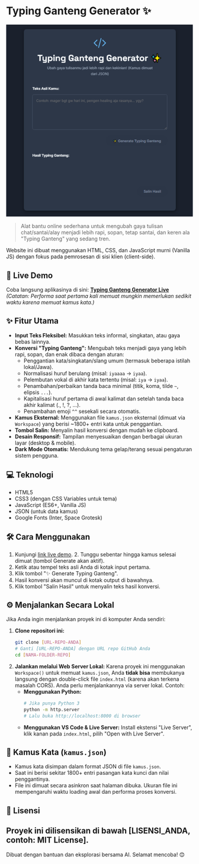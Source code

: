# Typing Ganteng Generator ✨

[![Typing Ganteng Generator Screenshot](Screen.png)]([https://rapihin.github.io/typing]) 
> Alat bantu online sederhana untuk mengubah gaya tulisan chat/santai/alay menjadi lebih rapi, sopan, tetap santai, dan keren ala "Typing Ganteng" yang sedang tren.

Website ini dibuat menggunakan HTML, CSS, dan JavaScript murni (Vanilla JS) dengan fokus pada pemrosesan di sisi klien (client-side).

## 🚀 Live Demo

Coba langsung aplikasinya di sini:
**[Typing Ganteng Generator Live]([URL-GITHUB-PAGES-ANDA])** *(Catatan: Performa saat pertama kali memuat mungkin memerlukan sedikit waktu karena memuat kamus kata.)*

## ✨ Fitur Utama

* **Input Teks Fleksibel:** Masukkan teks informal, singkatan, atau gaya bebas lainnya.
* **Konversi "Typing Ganteng":** Mengubah teks menjadi gaya yang lebih rapi, sopan, dan enak dibaca dengan aturan:
    * Penggantian kata/singkatan/slang umum (termasuk beberapa istilah lokal/Jawa).
    * Normalisasi huruf berulang (misal: `iyaaaa` -> `iyaa`).
    * Pelembutan vokal di akhir kata tertentu (misal: `iya` -> `iyaa`).
    * Penambahan/perbaikan tanda baca minimal (titik, koma, tilde `~`, elipsis `...`).
    * Kapitalisasi huruf pertama di awal kalimat dan setelah tanda baca akhir kalimat (., !, ?, ...).
    * Penambahan emoji `^^` sesekali secara otomatis.
* **Kamus Eksternal:** Menggunakan file `kamus.json` eksternal (dimuat via `Workspace`) yang berisi ~1800+ entri kata untuk penggantian.
* **Tombol Salin:** Menyalin hasil konversi dengan mudah ke clipboard.
* **Desain Responsif:** Tampilan menyesuaikan dengan berbagai ukuran layar (desktop & mobile).
* **Dark Mode Otomatis:** Mendukung tema gelap/terang sesuai pengaturan sistem pengguna.

## 💻 Teknologi

* HTML5
* CSS3 (dengan CSS Variables untuk tema)
* JavaScript (ES6+, Vanilla JS)
* JSON (untuk data kamus)
* Google Fonts (Inter, Space Grotesk)

## 🛠️ Cara Menggunakan

1.  Kunjungi [link live demo]([URL-GITHUB-PAGES-ANDA]). 2.  Tunggu sebentar hingga kamus selesai dimuat (tombol Generate akan aktif).
3.  Ketik atau tempel teks asli Anda di kotak input pertama.
4.  Klik tombol "✨ Generate Typing Ganteng".
5.  Hasil konversi akan muncul di kotak output di bawahnya.
6.  Klik tombol "Salin Hasil" untuk menyalin teks hasil konversi.

## ⚙️ Menjalankan Secara Lokal

Jika Anda ingin menjalankan proyek ini di komputer Anda sendiri:

1.  **Clone repositori ini:**
    ```bash
    git clone [URL-REPO-ANDA] 
    # Ganti [URL-REPO-ANDA] dengan URL repo GitHub Anda
    cd [NAMA-FOLDER-REPO]
    ```
2.  **Jalankan melalui Web Server Lokal:** Karena proyek ini menggunakan `Workspace()` untuk memuat `kamus.json`, Anda **tidak bisa** membukanya langsung dengan double-click file `index.html` (karena akan terkena masalah CORS). Anda perlu menjalankannya via server lokal. Contoh:
    * **Menggunakan Python:**
        ```bash
        # Jika punya Python 3
        python -m http.server 
        # Lalu buka http://localhost:8000 di browser
        ```
    * **Menggunakan VS Code & Live Server:** Install ekstensi "Live Server", klik kanan pada `index.html`, pilih "Open with Live Server".

## 📖 Kamus Kata (`kamus.json`)

* Kamus kata disimpan dalam format JSON di file `kamus.json`.
* Saat ini berisi sekitar 1800+ entri pasangan kata kunci dan nilai penggantinya.
* File ini dimuat secara asinkron saat halaman dibuka. Ukuran file ini mempengaruhi waktu loading awal dan performa proses konversi.

## 📄 Lisensi

Proyek ini dilisensikan di bawah [LISENSI_ANDA, contoh: MIT License]. 
---

Dibuat dengan bantuan dan eksplorasi bersama AI. Selamat mencoba! 😊
